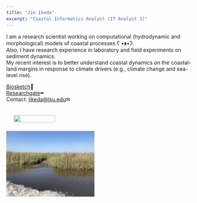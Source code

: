 ```yaml
---
title: "Jin Ikeda"
excerpt: "Coastal Informatics Analyst (IT Analyst 3)"
---
```


I am a research scientist working on computational (hydrodynamic and morphological) models of coastal processes ʕ •ᴥ•ʔ. \
Also, I have research experience in laboratory and field experiments on sediment dynamics. \
My recent interest is to better understand coastal dynamics on the coastal-land margins in response to climate drivers (e.g., climate change and sea-level rise).

[Biosketch](/assets/images/Ikeda_Biosketch.pdf)&#128195; \
[Researchgate](https://www.researchgate.net/profile/Jin-Ikeda)&#10002; \
Contact: [jikeda@lsu.edu](mailto:jikeda@lsu.edu)&#9993; </p>

<img src="/assets/images/North Padre Island TX.JPG" width="47%" height="47%" vspace="20px" hspace="20px"><img src="/assets/images/Coastal Wetland LA.JPEG" width="47%" height="47%">
